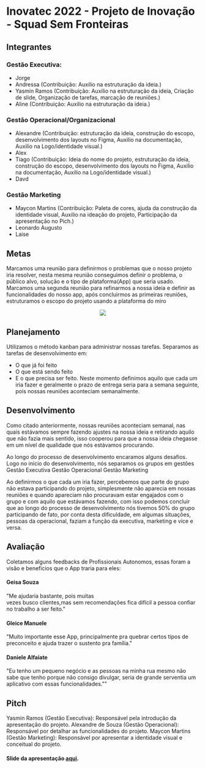 # Inovatec 2022 - Projeto de Inovação - Squad Sem Fronteiras

## Integrantes 

### Gestão Executiva: ###

- Jorge 
- Andressa (Contribuição: Auxilio na estruturação da ideia.)
- Yasmin Ramos (Contribuição: Auxilio na estruturação da ideia, Criação de slide, Organização de tarefas, marcação de reuniões.)
- Aline (Contribuição: Auxilio na estruturação da ideia.)
### Gestão Operacional/Organizacional ###

- Alexandre (Contribuição: estruturação da ideia, construção do escopo, desenvolvimento dos layouts no Figma, Auxilio na documentação, Auxilio na Logo/identidade visual.) 
- Alex 
- Tiago (Contribuição: Ideia do nome do projeto, estruturação da ideia, construção do escopo, desenvolvimento dos layouts no Figma, Auxilio na documentação, Auxilio na Logo/identidade visual.)
- Davd

### Gestão Marketing ###

- Maycon Martins (Contribuição: Paleta de cores, ajuda da construção da identidade visual, Auxilio na ideação do projeto, Participação da apresentação no Pich.)
- Leonardo Augusto
- Laise     



## Metas ## 

 Marcamos uma reunião para definirmos o problemas que o nosso projeto iria resolver,
 nesta mesma reunião conseguimos definir o problema,  o público alvo, solução e o tipo de plataforma(App) que seria usado.
 Marcamos uma segunda reunião para refinarmos a nossa ideia e  definir as  funcionalidades do nosso app, após concluirmos as primeiras reuniões,     estruturamos o escopo do projeto usando a plataforma do miro
 
<div align="center">
 <img src="https://user-images.githubusercontent.com/97295520/206881179-7dd8aee8-ee82-4b46-91dd-8381f83b34e5.jpg"/>
</div>

## Planejamento ##


Utilizamos o método kanban para administrar nossas tarefas. Separamos as tarefas de desenvolvimento em:
- O que já foi feito
- O que está sendo feito
- E o que precisa ser feito.
 Neste  momento definimos aquilo que cada um iria fazer e geralmente o prazo de entrega seria para a semana seguinte,  pois nossas reuniões aconteciam semanalmente.



## Desenvolvimento ## 

Como citado anteriormente, nossas reuniões aconteciam semanal, nas quais estávamos sempre fazendo ajustes na nossa ideia e retirando aquilo que não fazia mais sentido, isso cooperou para que a nossa ideia chegasse em um nível de qualidade que nós estávamos procurando.

Ao longo do processo de desenvolvimento encaramos alguns desafios. Logo no início do desenvolvimento, nós separamos os grupos em gestões 
Gestão Executiva
Gestão Operacional
Gestão Marketing

Ao definirmos o que cada um iria fazer, percebemos que parte do grupo não estava participando do projeto, simplesmente não aparecia em nossas reuniões e quando apareciam não procuravam estar engajados com o grupo e com aquilo que estávamos fazendo, com isso podemos concluir que ao longo do processo de desenvolvimento nós tivemos 50% do grupo participando de fato, por conta desta dificuldade, em algumas situações, pessoas da operacional, faziam a função da executiva, marketing e vice e versa. 




## Avaliação

Coletamos alguns  feedbacks de Profissionais Autonomos, essas foram a visão e  beneficios que o App traria para eles:

#### Geisa Souza ####
"Me ajudaria bastante, pois muitas                                                                 
vezes busco clientes,mas sem 
recomendações fica difícil a
pessoa confiar no trabalho a ser feito."

#### Gleice Manuele ####
"Muito importante esse App, principalmente
pra quebrar certos tipos de preconceito e 
ajuda trazer o sustento pra família."

#### Daniele Alfaiate ####
"Eu tenho um pequeno negócio e as
pessoas na minha rua mesmo não sabe que tenho
porque não consigo divulgar, seria de grande serventia
um aplicativo com essas funcionalidades.""



## Pitch

Yasmin Ramos (Gestão Executiva): Responsável pela introdução da apresentação do projeto.
Alexandre de Souza (Gestão Operacional): Responsável por detalhar as funcionalidades do projeto.
Maycon Martins (Gestão Marketing): Responsável por apresentar a identidade visual e conceitual do projeto.

#### Slide da apresentação [aqui](https://docs.google.com/presentation/d/1XbWHtZsqfHe57zuFJ-GyjOAdHDsvhw-ZcbntnfhoWYg/edit?usp=sharing).


